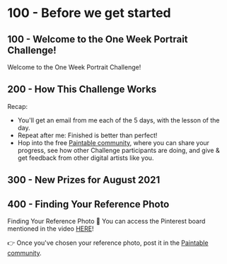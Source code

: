 # 100 - Before we get started

## 100 - Welcome to the One Week Portrait Challenge!

Welcome to the One Week Portrait Challenge!

## 200 - 	How This Challenge Works

Recap:

- You'll get an email from me each of the 5 days, with the lesson of the day.
- Repeat after me: Finished is better than perfect!
- Hop into the free [Paintable community](https://discord.gg/paintable), where you can share your progress, see how other Challenge participants are doing, and give & get feedback from other digital artists like you.

## 300 - New Prizes for August 2021

## 400 - Finding Your Reference Photo

Finding Your Reference Photo
📌  You can access the Pinterest board mentioned in the video [HERE](https://www.pinterest.com/paintablecc/portrait-for-owp/)!

👉 Once you've chosen your reference photo, post it in the [Paintable community](https://discord.gg/paintable). 
